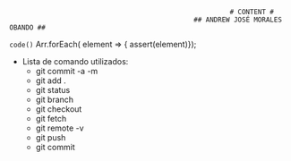                                                            # CONTENT #
                                                  ## ANDREW JOSÉ MORALES OBANDO ##
`code()`
Arr.forEach( element => { assert(element)});


* Lista de comando utilizados:
  * git commit -a -m
  * git add .
  * git status
  * git branch
  * git checkout 
  * git fetch
  * git remote -v
  * git push
  * git commit